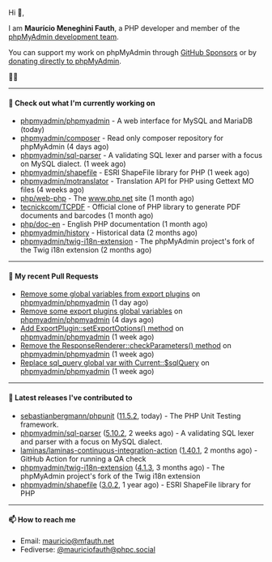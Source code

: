Hi 👋,

I am **Maurício Meneghini Fauth**, a PHP developer and member of the [phpMyAdmin development team](https://www.phpmyadmin.net/team/?ref=github).

You can support my work on phpMyAdmin through [GitHub Sponsors](https://github.com/sponsors/MauricioFauth)
or by [donating directly to phpMyAdmin](https://www.phpmyadmin.net/donate/?ref=github).

🐘⛵

---

#### 👷 Check out what I'm currently working on

- [phpmyadmin/phpmyadmin](https://github.com/phpmyadmin/phpmyadmin) - A web interface for MySQL and MariaDB (today)
- [phpmyadmin/composer](https://github.com/phpmyadmin/composer) - Read only composer repository for phpMyAdmin (4 days ago)
- [phpmyadmin/sql-parser](https://github.com/phpmyadmin/sql-parser) - A validating SQL lexer and parser with a focus on MySQL dialect. (1 week ago)
- [phpmyadmin/shapefile](https://github.com/phpmyadmin/shapefile) - ESRI ShapeFile library for PHP (1 week ago)
- [phpmyadmin/motranslator](https://github.com/phpmyadmin/motranslator) - Translation API for PHP using Gettext MO files (4 weeks ago)
- [php/web-php](https://github.com/php/web-php) - The www.php.net site (1 month ago)
- [tecnickcom/TCPDF](https://github.com/tecnickcom/TCPDF) - Official clone of PHP library to generate PDF documents and barcodes (1 month ago)
- [php/doc-en](https://github.com/php/doc-en) - English PHP documentation (1 month ago)
- [phpmyadmin/history](https://github.com/phpmyadmin/history) - Historical data (2 months ago)
- [phpmyadmin/twig-i18n-extension](https://github.com/phpmyadmin/twig-i18n-extension) - The phpMyAdmin project&#39;s fork of the Twig i18n extension (2 months ago)

---

#### 🔨 My recent Pull Requests

- [Remove some global variables from export plugins](https://github.com/phpmyadmin/phpmyadmin/pull/19464) on [phpmyadmin/phpmyadmin](https://github.com/phpmyadmin/phpmyadmin) (1 day ago)
- [Remove some export plugins global variables](https://github.com/phpmyadmin/phpmyadmin/pull/19451) on [phpmyadmin/phpmyadmin](https://github.com/phpmyadmin/phpmyadmin) (4 days ago)
- [Add ExportPlugin::setExportOptions() method](https://github.com/phpmyadmin/phpmyadmin/pull/19444) on [phpmyadmin/phpmyadmin](https://github.com/phpmyadmin/phpmyadmin) (1 week ago)
- [Remove the ResponseRenderer::checkParameters() method](https://github.com/phpmyadmin/phpmyadmin/pull/19440) on [phpmyadmin/phpmyadmin](https://github.com/phpmyadmin/phpmyadmin) (1 week ago)
- [Replace sql_query global var with Current::$sqlQuery](https://github.com/phpmyadmin/phpmyadmin/pull/19438) on [phpmyadmin/phpmyadmin](https://github.com/phpmyadmin/phpmyadmin) (1 week ago)

---

#### 🔭 Latest releases I've contributed to

- [sebastianbergmann/phpunit](https://github.com/sebastianbergmann/phpunit) ([11.5.2](https://github.com/sebastianbergmann/phpunit/releases/tag/11.5.2), today) - The PHP Unit Testing framework.
- [phpmyadmin/sql-parser](https://github.com/phpmyadmin/sql-parser) ([5.10.2](https://github.com/phpmyadmin/sql-parser/releases/tag/5.10.2), 2 weeks ago) - A validating SQL lexer and parser with a focus on MySQL dialect.
- [laminas/laminas-continuous-integration-action](https://github.com/laminas/laminas-continuous-integration-action) ([1.40.1](https://github.com/laminas/laminas-continuous-integration-action/releases/tag/1.40.1), 2 months ago) - GitHub Action for running a QA check
- [phpmyadmin/twig-i18n-extension](https://github.com/phpmyadmin/twig-i18n-extension) ([4.1.3](https://github.com/phpmyadmin/twig-i18n-extension/releases/tag/4.1.3), 3 months ago) - The phpMyAdmin project&#39;s fork of the Twig i18n extension
- [phpmyadmin/shapefile](https://github.com/phpmyadmin/shapefile) ([3.0.2](https://github.com/phpmyadmin/shapefile/releases/tag/3.0.2), 1 year ago) - ESRI ShapeFile library for PHP

---

#### 📫 How to reach me

- Email: [mauricio@mfauth.net](mailto://mauricio@mfauth.net)
- Fediverse: [@mauriciofauth@phpc.social](https://phpc.social/@mauriciofauth)
